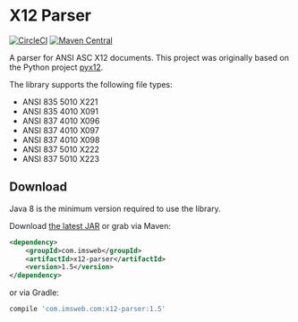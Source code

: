 # X12 Parser 

[![CircleCI](https://circleci.com/gh/imsweb/x12-parser.svg?style=shield)](https://circleci.com/gh/imsweb/x12-parser)
[![Maven Central](https://maven-badges.herokuapp.com/maven-central/com.imsweb/x12-parser/badge.svg)](https://maven-badges.herokuapp.com/maven-central/com.imsweb/x12-parser)

A parser for ANSI ASC X12 documents.  This project was originally based on the Python project [pyx12](https://github.com/azoner/pyx12).

The library supports the following file types:

- ANSI 835 5010 X221
- ANSI 835 4010 X091
- ANSI 837 4010 X096
- ANSI 837 4010 X097
- ANSI 837 4010 X098
- ANSI 837 5010 X222
- ANSI 837 5010 X223

## Download

Java 8 is the minimum version required to use the library.

Download [the latest JAR][1] or grab via Maven:

```xml
<dependency>
    <groupId>com.imsweb</groupId>
    <artifactId>x12-parser</artifactId>
    <version>1.5</version>
</dependency>
```

or via Gradle:

```groovy
compile 'com.imsweb.com:x12-parser:1.5'
```

[1]: http://repository.sonatype.org/service/local/artifact/maven/redirect?r=central-proxy&g=com.imsweb&a=x12-parser&v=LATEST
